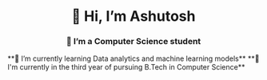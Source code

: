 <h1 align='center'> 👋 Hi, I’m Ashutosh </h1>
<h3 align='center'> 👀 I’m a Computer Science student </h3>
**🌱 I’m currently learning Data analytics and machine learning models**
**🏫 I'm currently in the third year of pursuing B.Tech in Computer Science**

<!---
ashutoshdash987/ashutoshdash987 is a ✨ special ✨ repository because its `README.md` (this file) appears on your GitHub profile.
You can click the Preview link to take a look at your changes.
--->
